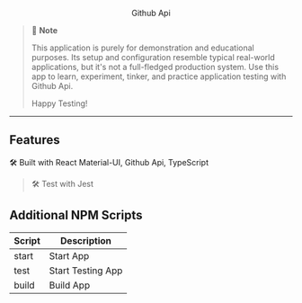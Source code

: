 <p align="center">
 Github Api
</p>

> 💬 **Note**
>
> This application is purely for demonstration and educational purposes. Its setup and configuration resemble typical real-world applications, but it's not a full-fledged production system. Use this app to learn, experiment, tinker, and practice application testing with Github Api.
>
> Happy Testing!

---

## Features

🛠 Built with React Material-UI, Github Api, TypeScript

> 🛠 Test with Jest

## Additional NPM Scripts

| Script | Description       |
| ------ | ----------------- |
| start  | Start App         |
| test   | Start Testing App |
| build  | Build App         |
